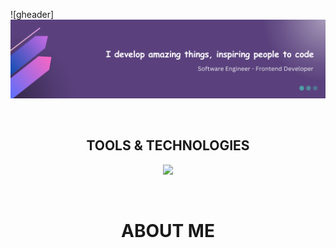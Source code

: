 <!-- HEADER -->

![gheader]<img src="header.png"/>

<div>&nbsp;</div>
<h2 align="center">
TOOLS & TECHNOLOGIES
</h2>
  
<!--- language icons --->
<p align="center">
<a href="https://skillicons.dev">
<img src="https://skillicons.dev/icons?i=html,css,sass,bootstrap,tailwind,js,react,nextjs,redux,nodejs,expressjs,mongodb,postman,ubuntu,git,figma,xd" /></a></p>
 
<div>&nbsp;</div>

<h1 align="center">
ABOUT ME
</h1>

<div>
<p align="left">

</p>	
</div>
<!-- <div align="right">
<img src="https://iili.io/Hkr7GMQ.webp" width="200" height="200"/>
<div/> -->
<div>&nbsp;</div>
